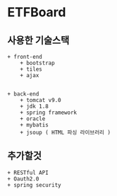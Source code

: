 # ETFBoard

## 사용한 기술스택
	+ front-end
		+ bootstrap
		+ tiles
		+ ajax


	+ back-end
		+ tomcat v9.0
		+ jdk 1.8
		+ spring framework
		+ oracle
		+ mybatis
		+ jsoup ( HTML 파싱 라이브러리 )

## 추가할것
	+ RESTful API
	+ Oauth2.0
	+ spring security
